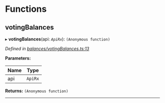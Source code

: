 

# Functions

<a id="votingbalances"></a>

##  votingBalances

▸ **votingBalances**(api: *`ApiRx`*): `(Anonymous function)`

*Defined in [balances/votingBalances.ts:13](https://github.com/polkadot-js/api/blob/2a2df9a/packages/api-derive/src/balances/votingBalances.ts#L13)*

**Parameters:**

| Name | Type |
| ------ | ------ |
| api | `ApiRx` |

**Returns:** `(Anonymous function)`

___

